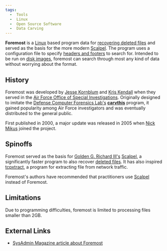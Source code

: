 ```yaml
---
tags:
  -  Tools
  -  Linux 
  -  Open Source Software
  -  Data Carving 
---
```

**Foremost** is a [Linux](linux.md) based program data for
[recovering deleted files](recovering_deleted_data.md) and
served as the basis for the more modern [Scalpel](scalpel.md).
The program uses a configuration file to specify [headers and
footers](file_formats.md) to search for. Intended to be run on
[disk images](disk_image.md), foremost can search through most
any kind of data without worrying about the format.

## History

Foremost was developed by [Jesse Kornblum](jesse_kornblum.md)
and [Kris Kendall](kris_kendall.md) when they served in the [Air
Force Office of Special
Investigations](air_force_office_of_special_investigations.md).
Originally designed to imitate the [Defense Computer Forensics
Lab's](defense_computer_forensics_lab.md)
**[carvthis](carvthis.md)** program, it gained popularity among
Air Force investigators and was eventually distributed to the general
public.

First published in 2000, a major update was released in 2005 when [Nick
Mikus](nick_mikus.md) joined the project.

## Spinoffs

Foremost served as the basis for [Golden G. Richard
III's](golden_g._richard_iii.md) [Scalpel](scalpel.md),
a significantly faster program to also recover [deleted
files](deleted_files.md). It has also inspired
[tcpxtract](tcpxtract.md), a program for extracting file from
network traffic.

Foremost's authors have recommended that practitioners use
[Scalpel](scalpel.md) instead of Foremost.

## Limitations

Due to programming difficulties, foremost is limited to processing files
smaller than 2GB.

## External Links

- [SysAdmin Magazine article about
  Foremost](http://www.samag.com/documents/s=8859/sam0309a/sam0309a.htm)